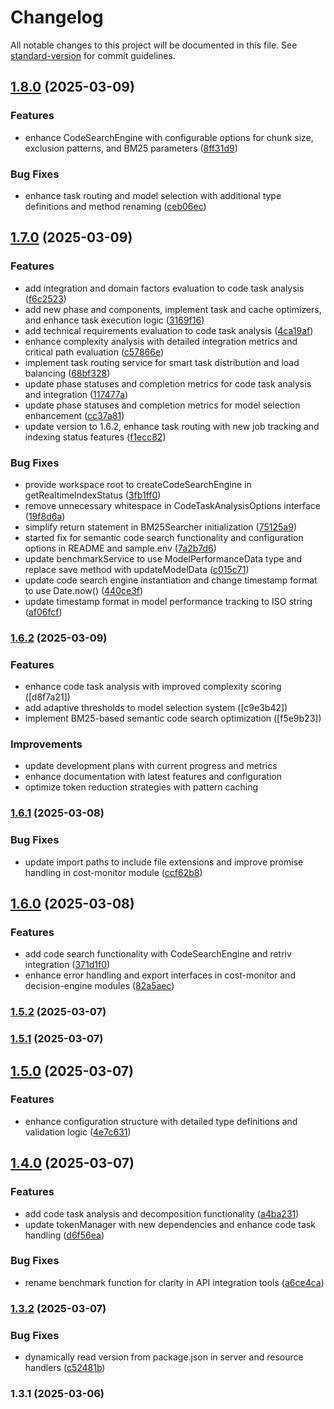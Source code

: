 # Changelog

All notable changes to this project will be documented in this file. See [standard-version](https://github.com/conventional-changelog/standard-version) for commit guidelines.

## [1.8.0](https://github.com/Heratiki/locallama-mcp/compare/v1.7.0...v1.8.0) (2025-03-09)


### Features

* enhance CodeSearchEngine with configurable options for chunk size, exclusion patterns, and BM25 parameters ([8ff31d9](https://github.com/Heratiki/locallama-mcp/commit/8ff31d96ea00734fdc473aa9ece802f8dd64ceef))


### Bug Fixes

* enhance task routing and model selection with additional type definitions and method renaming ([ceb06ec](https://github.com/Heratiki/locallama-mcp/commit/ceb06ec04d4e8d92fb3a9998f57af8e8af7e9f76))

## [1.7.0](https://github.com/Heratiki/locallama-mcp/compare/v1.6.1...v1.7.0) (2025-03-09)


### Features

* add integration and domain factors evaluation to code task analysis ([f6c2523](https://github.com/Heratiki/locallama-mcp/commit/f6c2523a1b58635cdba485e9d8fc2a7d8c127b03))
* add new phase and components, implement task and cache optimizers, and enhance task execution logic ([3169f16](https://github.com/Heratiki/locallama-mcp/commit/3169f1677d4968281a3d2f234d09de3401bbb8c3))
* add technical requirements evaluation to code task analysis ([4ca19af](https://github.com/Heratiki/locallama-mcp/commit/4ca19af23c42b58d69ad42265f79b369333a5607))
* enhance complexity analysis with detailed integration metrics and critical path evaluation ([c57866e](https://github.com/Heratiki/locallama-mcp/commit/c57866ee46f7ec525c4dac6a748a76fc90a6da58))
* implement task routing service for smart task distribution and load balancing ([68bf328](https://github.com/Heratiki/locallama-mcp/commit/68bf328644c1738fdf70b88cf350c8ba7ef150e3))
* update phase statuses and completion metrics for code task analysis and integration ([117477a](https://github.com/Heratiki/locallama-mcp/commit/117477a822f70c120c3b29185e6dc9d85c8bd539))
* update phase statuses and completion metrics for model selection enhancement ([cc37a81](https://github.com/Heratiki/locallama-mcp/commit/cc37a81453f39b6555094a6bd7241523df1da708))
* update version to 1.6.2, enhance task routing with new job tracking and indexing status features ([f1ecc82](https://github.com/Heratiki/locallama-mcp/commit/f1ecc828c1491a8ab5187a054180d669447ade56))


### Bug Fixes

* provide workspace root to createCodeSearchEngine in getRealtimeIndexStatus ([3fb1ff0](https://github.com/Heratiki/locallama-mcp/commit/3fb1ff08d368ee6946de7af518851167ab391c29))
* remove unnecessary whitespace in CodeTaskAnalysisOptions interface ([19f8d6a](https://github.com/Heratiki/locallama-mcp/commit/19f8d6a993e6a71b8839956fcdadae3a849ef1d7))
* simplify return statement in BM25Searcher initialization ([75125a9](https://github.com/Heratiki/locallama-mcp/commit/75125a9ee2280289b0850cba26bc152224405163))
* started fix for semantic code search functionality and configuration options in README and sample.env ([7a2b7d6](https://github.com/Heratiki/locallama-mcp/commit/7a2b7d65367bc971d04fe8ad3161059d224a0f28))
* update benchmarkService to use ModelPerformanceData type and replace save method with updateModelData ([c015c71](https://github.com/Heratiki/locallama-mcp/commit/c015c71d19735cc3a56d8cb253a55c83ba95682c))
* update code search engine instantiation and change timestamp format to use Date.now() ([440ce3f](https://github.com/Heratiki/locallama-mcp/commit/440ce3fb44b6698d96edca27b236b8db06bd1601))
* update timestamp format in model performance tracking to ISO string ([af06fcf](https://github.com/Heratiki/locallama-mcp/commit/af06fcf15ffb6dcd7943ee9dbe507c28c22269c4))

### [1.6.2](https://github.com/Heratiki/locallama-mcp/compare/v1.6.1...v1.6.2) (2025-03-09)

### Features
* enhance code task analysis with improved complexity scoring ([d8f7a21])
* add adaptive thresholds to model selection system ([c9e3b42])
* implement BM25-based semantic code search optimization ([f5e9b23])

### Improvements
* update development plans with current progress and metrics
* enhance documentation with latest features and configuration
* optimize token reduction strategies with pattern caching

### [1.6.1](https://github.com/Heratiki/locallama-mcp/compare/v1.6.0...v1.6.1) (2025-03-08)

### Bug Fixes

* update import paths to include file extensions and improve promise handling in cost-monitor module ([ccf62b8](https://github.com/Heratiki/locallama-mcp/commit/ccf62b8f1f8827867fed5a9cb0c8d6675015665d))

## [1.6.0](https://github.com/Heratiki/locallama-mcp/compare/v1.5.2...v1.6.0) (2025-03-08)


### Features

* add code search functionality with CodeSearchEngine and retriv integration ([371d1f0](https://github.com/Heratiki/locallama-mcp/commit/371d1f06f68a9066a721ae40b2e1b9f1912ae9f4))
* enhance error handling and export interfaces in cost-monitor and decision-engine modules ([82a5aec](https://github.com/Heratiki/locallama-mcp/commit/82a5aec568c0fc9365f3c6be969a272abad0a425))

### [1.5.2](https://github.com/Heratiki/locallama-mcp/compare/v1.5.1...v1.5.2) (2025-03-07)

### [1.5.1](https://github.com/Heratiki/locallama-mcp/compare/v1.5.0...v1.5.1) (2025-03-07)

## [1.5.0](https://github.com/Heratiki/locallama-mcp/compare/v1.4.0...v1.5.0) (2025-03-07)


### Features

* enhance configuration structure with detailed type definitions and validation logic ([4e7c631](https://github.com/Heratiki/locallama-mcp/commit/4e7c631e15c51804b2e2357109ae4cc2cdcb49c2))

## [1.4.0](https://github.com/Heratiki/locallama-mcp/compare/v1.3.2...v1.4.0) (2025-03-07)


### Features

* add code task analysis and decomposition functionality ([a4ba231](https://github.com/Heratiki/locallama-mcp/commit/a4ba2314dede02c9c63ea9fdde57f5f038e59172))
* update tokenManager with new dependencies and enhance code task handling ([d6f56ea](https://github.com/Heratiki/locallama-mcp/commit/d6f56ea65005da8ff41c3897643548b8fabdae74))


### Bug Fixes

* rename benchmark function for clarity in API integration tools ([a6ce4ca](https://github.com/Heratiki/locallama-mcp/commit/a6ce4cafc6781588134dad50ee937e7650ca417b))

### [1.3.2](https://github.com/Heratiki/locallama-mcp/compare/v1.3.1...v1.3.2) (2025-03-07)


### Bug Fixes

* dynamically read version from package.json in server and resource handlers ([c52481b](https://github.com/Heratiki/locallama-mcp/commit/c52481b28b87156969126f9cd4d9b5a75fd2ad79))

### 1.3.1 (2025-03-06)
